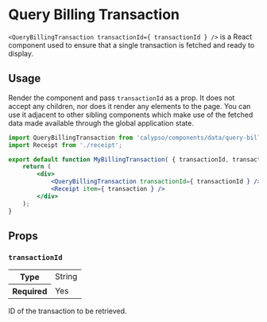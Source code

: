 # Query Billing Transaction

`<QueryBillingTransaction transactionId={ transactionId } />` is a React component used to ensure that a single transaction is fetched and ready to display.

## Usage

Render the component and pass `transactionId` as a prop. It does not accept any children, nor does it render any elements to the page. You can use it adjacent to other sibling components which make use of the fetched data made available through the global application state.

```jsx
import QueryBillingTransaction from 'calypso/components/data/query-billing-transaction';
import Receipt from './receipt';

export default function MyBillingTransaction( { transactionId, transaction } ) {
	return (
		<div>
			<QueryBillingTransaction transactionId={ transactionId } />
			<Receipt item={ transaction } />
		</div>
	);
}
```

## Props

### `transactionId`

<table>
	<tr><th>Type</th><td>String</td></tr>
	<tr><th>Required</th><td>Yes</td></tr>
</table>

ID of the transaction to be retrieved.

